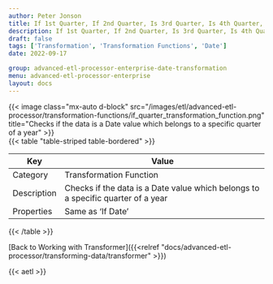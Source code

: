 ```yaml
---
author: Peter Jonson
title: If 1st Quarter, If 2nd Quarter, Is 3rd Quarter, Is 4th Quarter, Is Current Quarter, Is Last Quarter, Is Next Quarter
description: If 1st Quarter, If 2nd Quarter, Is 3rd Quarter, Is 4th Quarter, Is Current Quarter, Is Last Quarter, Is Next Quarter Transformation Function
draft: false
tags: ['Transformation', 'Transformation Functions', 'Date']
date: 2022-09-17

group: advanced-etl-processor-enterprise-date-transformation
menu: advanced-etl-processor-enterprise
layout: docs
---
```


{{< image class="mx-auto d-block"  src="/images/etl/advanced-etl-processor/transformation-functions/if_quarter_transformation_function.png" title="Checks if the data is a Date value which belongs to a specific quarter of a year" >}}
\
{{< table "table-striped table-bordered" >}}

| Key         | Value                                                                            |
| ----------- | -------------------------------------------------------------------------------- |
| Category    | Transformation Function                                                          |
| Description | Checks if the data is a Date value which belongs to a specific quarter of a year |
| Properties  | Same as ‘If Date’                                                                |

{{< /table >}}

[Back to Working with Transformer]({{<relref "docs/advanced-etl-processor/transforming-data/transformer" >}})

{{< aetl >}}
